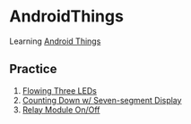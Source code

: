 # AndroidThings
Learning [Android Things](https://developer.android.com/things/index.html)

## Practice
1. [Flowing Three LEDs](https://github.com/birdca/AndroidThings/tree/master/ThreeLedsLightOn)
2. [Counting Down w/ Seven-segment Display](https://github.com/birdca/AndroidThings/tree/master/SevenSegments)
3. [Relay Module On/Off](https://github.com/birdca/AndroidThings/tree/master/RelayModule)
